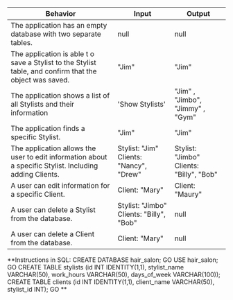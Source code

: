 
| Behavior                                                                                                | Input                                    | Output                                   |
|---------------------------------------------------------------------------------------------------------|------------------------------------------|------------------------------------------|
| The application has an empty database with two separate tables.                                         | null                                     | null                                     |
| The application is able t o save a Stylist to the Stylist table, and confirm that the object was saved.  | "Jim"                                    | "Jim"                                    |
| The application shows a list of all Stylists and their information                                      | 'Show Stylists'                          | "Jim" , "Jimbo", "Jimmy" , "Gym"         |
| The application finds a specific Stylist.                                                               | "Jim"                                    | "Jim"                                    |
| The application allows the user to edit information about a specific Stylist. Including adding Clients. | Stylist: "Jim" Clients: "Nancy", "Drew"  | Stylist: "Jimbo" Clients: "Billy", "Bob" |
| A user can edit information for a specific Client.                                                      | Client: "Mary"                           | Client: "Maury"                          |
| A user can delete a Stylist from the database.                                                          | Stylist: "Jimbo" Clients: "Billy", "Bob" | null                                     |
| A user can delete a Client from the database.                                                           | Client: "Mary"                           | null      


**Instructions in SQL: CREATE DATABASE hair_salon;
GO
USE hair_salon;
GO
CREATE TABLE stylists (id INT IDENTITY(1,1), stylist_name VARCHAR(50), work_hours VARCHAR(50), days_of_week VARCHAR(100));
CREATE TABLE clients (id INT IDENTITY(1,1), client_name VARCHAR(50), stylist_id INT);
GO
**
